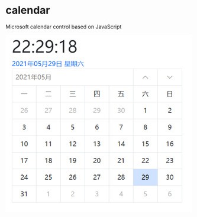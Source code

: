 # calendar
Microsoft calendar control based on JavaScript

![calendar](img/20210529222932.png "calendar")
